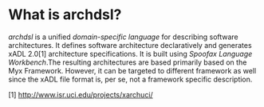 ﻿What is archdsl? 
===============


*archdsl* is a unified _domain-specific language_ for describing software architectures. It defines software architecture declaratively and generates xADL 2.0[1] architecture specifications. It is built using *Spoofax Language Workbench*.The resulting architectures are based primarily based on the Myx Framework. However, it can be targeted to different framework as well since the xADL file format is, per se, not a framework specific description.



[1] http://www.isr.uci.edu/projects/xarchuci/
